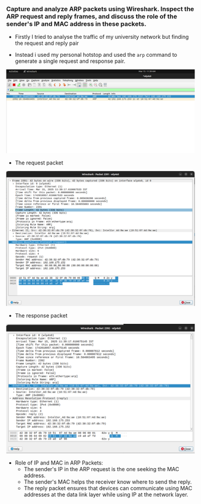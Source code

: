 ### Capture and analyze ARP packets using Wireshark. Inspect the ARP request and reply frames, and discuss the role of the sender's IP and MAC address in these packets.


- Firstly I tried to analyse the traffic of my university network but finding the request and reply pair 



- Instead i used my personal hotstop and used the `arp` command to generate a single request and response pair.

![alt text](images/1_1.png)

- The request packet

![alt text](images/1_2.png)

- The response packet

![alt text](images/1_3.png)


- Role of IP and MAC in ARP Packets:
    - The sender's IP in the ARP request is the one seeking the MAC address.
    - The sender's MAC helps the receiver know where to send the reply.
    - The reply packet ensures that devices can communicate using MAC addresses at the data link layer while using IP at the network layer.